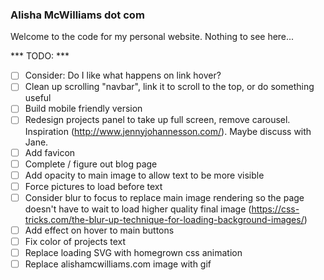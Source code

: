 ### Alisha McWilliams dot com
Welcome to the code for my personal website. Nothing to see here...

*** TODO: ***
- [ ] Consider: Do I like what happens on link hover?
- [ ] Clean up scrolling "navbar", link it to scroll to the top, or do something useful
- [ ] Build mobile friendly version
- [ ] Redesign projects panel to take up full screen, remove carousel. Inspiration (http://www.jennyjohannesson.com/). Maybe discuss with Jane.
- [ ] Add favicon
- [ ] Complete / figure out blog page
- [ ] Add opacity to main image to allow text to be more visible
- [ ] Force pictures to load before text 
- [ ] Consider blur to focus to replace main image rendering so the page doesn't have to wait to load higher quality final image (https://css-tricks.com/the-blur-up-technique-for-loading-background-images/)
- [ ] Add effect on hover to main buttons
- [ ] Fix color of projects text
- [ ] Replace loading SVG with homegrown css animation
- [ ] Replace alishamcwilliams.com image with gif